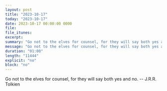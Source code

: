 ```yaml
---
layout: post
title: "2023-10-17"
today: "2023-10-17"
date: 2023-10-17 00:00:00 0000
file:
file_itunes:
excerpt:
summary: "Go not to the elves for counsel, for they will say both yes and no. -- J.R.R. Tolkien"
message: "Go not to the elves for counsel, for they will say both yes and no. -- J.R.R. Tolkien"
duration: "01:00"
length: "11444"
explicit: "no"
block: "no"
---
```

Go not to the elves for counsel, for they will say both yes and no. -- J.R.R. Tolkien

